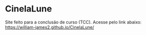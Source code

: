 # CinelaLune
Site feito para a conclusão de curso (TCC).
Acesse pelo link abaixo:
https://william-james2.github.io/CinelaLune/
